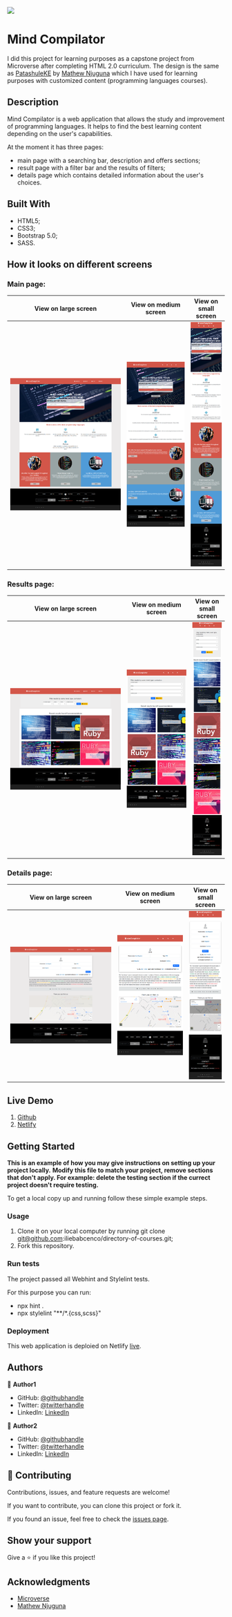 
![](https://img.shields.io/badge/Microverse-blueviolet)

# Mind Compilator

I did this project for learning purposes as a capstone project from Microverse after completing HTML 2.0 curriculum.
The design is the same as [PatashuleKE](https://www.behance.net/gallery/25563385/PatashuleKE) by [Mathew Njuguna](https://www.behance.net/mathewnjuguna) which I have used for learning purposes with customized content (programming languages courses).


## Description

Mind Compilator is a web application that allows the study and improvement of programming languages. It helps to find the best learning content depending on the user's capabilities. 

At the moment it has three pages:
* main page with a searching bar, description and offers sections;
* result page with a filter bar and the results of filters;
* details page which contains detailed information about the user's choices.


## Built With

- HTML5;
- CSS3;
- Bootstrap 5.0;
- SASS.


## How it looks on different screens

### Main page:

| View on large screen | View on medium screen | View on small screen |
| --- | --- | --- |
| ![](assets/project-screens/main-desktop.png) | ![](assets/project-screens/main-tablet.png) | ![](assets/project-screens/main-mobile.png) |


### Results page:

| View on large screen | View on medium screen | View on small screen |
| --- | --- | --- |
| ![](assets/project-screens/results-desktop.png) | ![](assets/project-screens/results-tablet.png) | ![](assets/project-screens/results-mobile.png) |

### Details page:

| View on large screen | View on medium screen | View on small screen |
| --- | --- | --- |
| ![](assets/project-screens/details-desktop.png) | ![](assets/project-screens/details-tablet.png) | ![](assets/project-screens/details-mobile.png) |

## Live Demo

1. [Github](https://iliebabcenco.github.io/directory-of-courses/)
2. [Netlify](https://mind-compilator.netlify.app/)

## Getting Started

**This is an example of how you may give instructions on setting up your project locally.**
**Modify this file to match your project, remove sections that don't apply. For example: delete the testing section if the currect project doesn't require testing.**


To get a local copy up and running follow these simple example steps.

### Usage

1. Clone it on your local computer by running git clone git@github.com:iliebabcenco/directory-of-courses.git;
2. Fork this repository.

### Run tests

The project passed all Webhint and Stylelint tests.

For this purpose you can run:

* npx hint .
* npx stylelint "**/*.{css,scss}"

### Deployment

This web application is deploied on Netlify [live](https://mind-compilator.netlify.app/).

## Authors

👤 **Author1**

- GitHub: [@githubhandle](https://github.com/githubhandle)
- Twitter: [@twitterhandle](https://twitter.com/twitterhandle)
- LinkedIn: [LinkedIn](https://linkedin.com/linkedinhandle)

👤 **Author2**

- GitHub: [@githubhandle](https://github.com/githubhandle)
- Twitter: [@twitterhandle](https://twitter.com/twitterhandle)
- LinkedIn: [LinkedIn](https://linkedin.com/linkedinhandle)

## 🤝 Contributing

Contributions, issues, and feature requests are welcome!

If you want to contribute, you can clone this project or fork it.

If you found an issue, feel free to check the [issues page](https://github.com/iliebabcenco/directory-of-courses/issues).

## Show your support

Give a ⭐️ if you like this project!

## Acknowledgments

* [Microverse](https://www.microverse.org/)
* [Mathew Njuguna](https://www.behance.net/mathewnjuguna)
